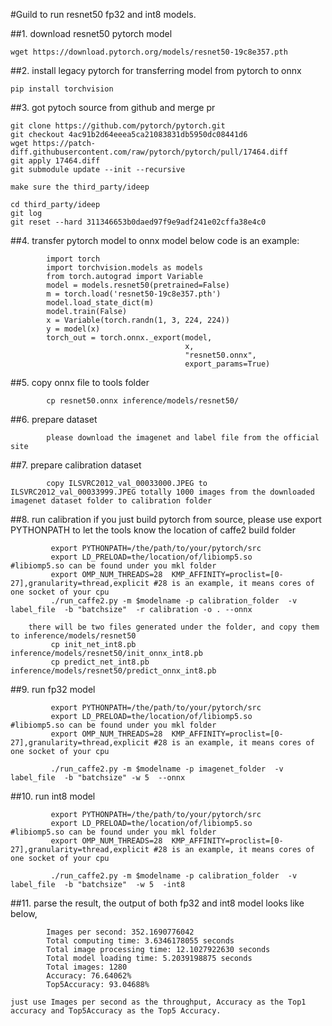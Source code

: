 #Guild to run resnet50 fp32 and int8 models.



##1. download resnet50 pytorch model

```
wget https://download.pytorch.org/models/resnet50-19c8e357.pth
```

##2. install legacy pytorch for transferring model from pytorch to onnx

```
pip install torchvision
```   

##3. got pytoch source from github and merge pr

```
git clone https://github.com/pytorch/pytorch.git 
git checkout 4ac91b2d64eeea5ca21083831db5950dc08441d6
wget https://patch-diff.githubusercontent.com/raw/pytorch/pytorch/pull/17464.diff
git apply 17464.diff
git submodule update --init --recursive

make sure the third_party/ideep 

cd third_party/ideep
git log
git reset --hard 311346653b0daed97f9e9adf241e02cffa38e4c0
```

##4. transfer pytorch model to onnx model
    below code is an example:
```
        import torch    
        import torchvision.models as models
        from torch.autograd import Variable
        model = models.resnet50(pretrained=False)
        m = torch.load('resnet50-19c8e357.pth')
        model.load_state_dict(m)
        model.train(False)
        x = Variable(torch.randn(1, 3, 224, 224))
        y = model(x)
        torch_out = torch.onnx._export(model, 
                                       x,
                                       "resnet50.onnx",
                                       export_params=True)
```
##5. copy onnx file to tools folder

```
        cp resnet50.onnx inference/models/resnet50/
```

##6. prepare dataset

```
        please download the imagenet and label file from the official site
```

##7. prepare calibration dataset

```
        copy ILSVRC2012_val_00033000.JPEG to ILSVRC2012_val_00033999.JPEG totally 1000 images from the downloaded imagenet dataset folder to calibration folder
```

##8. run calibration
    if you just build pytorch from source, please use export PYTHONPATH to let the tools know the location of caffe2 build folder    

```
         export PYTHONPATH=/the/path/to/your/pytorch/src
         export LD_PRELOAD=the/location/of/libiomp5.so      #libiomp5.so can be found under you mkl folder
         export OMP_NUM_THREADS=28  KMP_AFFINITY=proclist=[0-27],granularity=thread,explicit #28 is an example, it means cores of one socket of your cpu
         ./run_caffe2.py -m $modelname -p calibration_folder  -v label_file  -b "batchsize"  -r calibration -o . --onnx

    there will be two files generated under the folder, and copy them to inference/models/resnet50
         cp init_net_int8.pb inference/models/resnet50/init_onnx_int8.pb
         cp predict_net_int8.pb inference/models/resnet50/predict_onnx_int8.pb
```

##9. run fp32 model

```
         export PYTHONPATH=/the/path/to/your/pytorch/src
         export LD_PRELOAD=the/location/of/libiomp5.so      #libiomp5.so can be found under you mkl folder
         export OMP_NUM_THREADS=28  KMP_AFFINITY=proclist=[0-27],granularity=thread,explicit #28 is an example, it means cores of one socket of your cpu

         ./run_caffe2.py -m $modelname -p imagenet_folder  -v label_file  -b "batchsize" -w 5  --onnx
```

##10. run int8 model

```
         export PYTHONPATH=/the/path/to/your/pytorch/src
         export LD_PRELOAD=the/location/of/libiomp5.so      #libiomp5.so can be found under you mkl folder
         export OMP_NUM_THREADS=28  KMP_AFFINITY=proclist=[0-27],granularity=thread,explicit #28 is an example, it means cores of one socket of your cpu
 
         ./run_caffe2.py -m $modelname -p calibration_folder  -v label_file  -b "batchsize"  -w 5  -int8
```

##11. parse the result, the output of both fp32 and int8 model looks like below,

```
        Images per second: 352.1690776042
        Total computing time: 3.6346178055 seconds
        Total image processing time: 12.1027922630 seconds
        Total model loading time: 5.2039198875 seconds
        Total images: 1280
        Accuracy: 76.64062%
        Top5Accuracy: 93.04688%
```
    just use Images per second as the throughput, Accuracy as the Top1 accuracy and Top5Accuracy as the Top5 Accuracy.
    
